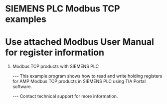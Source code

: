  # SIEMENS PLC Modbus TCP examples

# Use attached Modbus User Manual for register information 


 1. Modbus TCP products with SIEMENS PLC
    
    --- This example program shows how to read and write holding registers for AMP Modbus TCP products in SIEMENS PLC using TIA Portal software.

    --- Contact technical support for more information.
